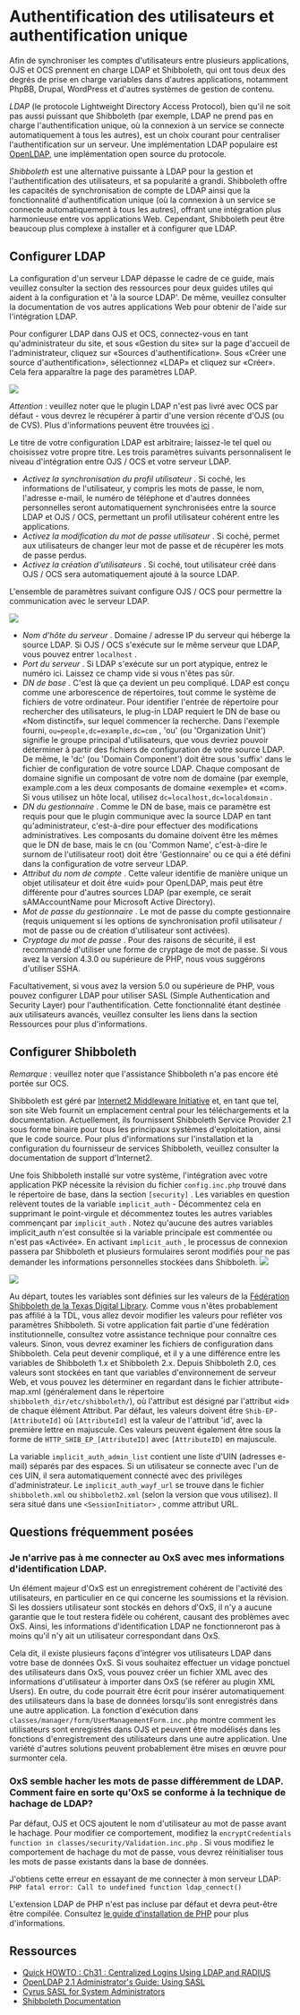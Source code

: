 # Authentification des utilisateurs et authentification unique

Afin de synchroniser les comptes d'utilisateurs entre plusieurs applications, OJS et OCS prennent en charge LDAP et Shibboleth, qui ont tous deux des degrés de prise en charge variables dans d'autres applications, notamment PhpBB, Drupal, WordPress et d'autres systèmes de gestion de contenu.

*LDAP* (le protocole Lightweight Directory Access Protocol), bien qu'il ne soit pas aussi puissant que Shibboleth (par exemple, LDAP ne prend pas en charge l'authentification unique, où la connexion à un service se connecte automatiquement à tous les autres), est un choix courant pour centraliser l'authentification sur un serveur. Une implémentation LDAP populaire est [OpenLDAP,](https://www.openldap.org/) une implémentation open source du protocole.

*Shibboleth* est une alternative puissante à LDAP pour la gestion et l'authentification des utilisateurs, et sa popularité a grandi. Shibboleth offre les capacités de synchronisation de compte de LDAP ainsi que la fonctionnalité d'authentification unique (où la connexion à un service se connecte automatiquement à tous les autres), offrant une intégration plus harmonieuse entre vos applications Web. Cependant, Shibboleth peut être beaucoup plus complexe à installer et à configurer que LDAP.

## Configurer LDAP

La configuration d'un serveur LDAP dépasse le cadre de ce guide, mais veuillez consulter la section des ressources pour deux guides utiles qui aident à la configuration et 'à la source LDAP'. De même, veuillez consulter la documentation de vos autres applications Web pour obtenir de l'aide sur l'intégration LDAP.

Pour configurer LDAP dans OJS et OCS, connectez-vous en tant qu'administrateur du site, et sous «Gestion du site» sur la page d'accueil de l'administrateur, cliquez sur «Sources d'authentification». Sous «Créer une source d'authentification», sélectionnez «LDAP» et cliquez sur «Créer». Cela fera apparaître la page des paramètres LDAP.

![](./assets/LdapAuthSources.png)

*Attention* : veuillez noter que le plugin LDAP n'est pas livré avec OCS par défaut - vous devrez le récupérer à partir d'une version récente d'OJS (ou de CVS). Plus d'informations peuvent être trouvées [ici](http://pkp.sfu.ca/bugzilla/show_bug.cgi?id=2960) .

Le titre de votre configuration LDAP est arbitraire; laissez-le tel quel ou choisissez votre propre titre. Les trois paramètres suivants personnalisent le niveau d'intégration entre OJS / OCS et votre serveur LDAP.

- *Activez la synchronisation du profil utilisateur* . Si coché, les informations de l'utilisateur, y compris les mots de passe, le nom, l'adresse e-mail, le numéro de téléphone et d'autres données personnelles seront automatiquement synchronisées entre la source LDAP et OJS / OCS, permettant un profil utilisateur cohérent entre les applications.
- *Activez la modification du mot de passe utilisateur* . Si coché, permet aux utilisateurs de changer leur mot de passe et de récupérer les mots de passe perdus.
- *Activez la création d'utilisateurs* . Si coché, tout utilisateur créé dans OJS / OCS sera automatiquement ajouté à la source LDAP.

L'ensemble de paramètres suivant configure OJS / OCS pour permettre la communication avec le serveur LDAP.

![](./assets/LdapSettings.png)

- *Nom d'hôte du serveur* . Domaine / adresse IP du serveur qui héberge la source LDAP. Si OJS / OCS s'exécute sur le même serveur que LDAP, vous pouvez entrer `localhost` .
- *Port du serveur* . Si LDAP s'exécute sur un port atypique, entrez le numéro ici. Laissez ce champ vide si vous n'êtes pas sûr.
- *DN de base* . C'est là que ça devient un peu compliqué. LDAP est conçu comme une arborescence de répertoires, tout comme le système de fichiers de votre ordinateur. Pour identifier l'entrée de répertoire pour rechercher des utilisateurs, le plug-in LDAP requiert le DN de base ou «Nom distinctif», sur lequel commencer la recherche. Dans l'exemple fourni, `ou=people,dc=example,dc=com` , 'ou' (ou 'Organization Unit') signifie le groupe principal d'utilisateurs, que vous devriez pouvoir déterminer à partir des fichiers de configuration de votre source LDAP. De même, le 'dc' (ou 'Domain Component') doit être sous 'suffix' dans le fichier de configuration de votre source LDAP. Chaque composant de domaine signifie un composant de votre nom de domaine (par exemple, example.com a les deux composants de domaine «exemple» et «com». Si vous utilisez un hôte local, utilisez `dc=localhost,dc=localdomain` .
- *DN du gestionnaire* . Comme le DN de base, mais ce paramètre est requis pour que le plugin communique avec la source LDAP en tant qu'administrateur, c'est-à-dire pour effectuer des modifications administratives. Les composants du domaine doivent être les mêmes que le DN de base, mais le cn (ou 'Common Name', c'est-à-dire le surnom de l'utilisateur root) doit être 'Gestionnaire' ou ce qui a été défini dans la configuration de votre serveur LDAP.
- *Attribut du nom de compte* . Cette valeur identifie de manière unique un objet utilisateur et doit être «uid» pour OpenLDAP, mais peut être différente pour d'autres sources LDAP (par exemple, ce serait sAMAccountName pour Microsoft Active Directory).
- *Mot de passe du gestionnaire* . Le mot de passe du compte gestionnaire (requis uniquement si les options de synchronisation profil utilisateur / mot de passe ou de création d'utilisateur sont activées).
- *Cryptage du mot de passe* . Pour des raisons de sécurité, il est recommandé d'utiliser une forme de cryptage de mot de passe. Si vous avez la version 4.3.0 ou supérieure de PHP, nous vous suggérons d'utiliser SSHA.

Facultativement, si vous avez la version 5.0 ou supérieure de PHP, vous pouvez configurer LDAP pour utiliser SASL (Simple Authentication and Security Layer) pour l'authentification. Cette fonctionnalité étant destinée aux utilisateurs avancés, veuillez consulter les liens dans la section Ressources pour plus d'informations.

## Configurer Shibboleth

*Remarque* : veuillez noter que l'assistance Shibboleth n'a pas encore été portée sur OCS.

Shibboleth est géré par [Internet2 Middleware Initiative](http://shibboleth.internet2.edu/) et, en tant que tel, son site Web fournit un emplacement central pour les téléchargements et la documentation. Actuellement, ils fournissent Shibboleth Service Provider 2.1 sous forme binaire pour tous les principaux systèmes d'exploitation, ainsi que le code source. Pour plus d'informations sur l'installation et la configuration du fournisseur de services Shibboleth, veuillez consulter la documentation de support d'Internet2.

Une fois Shibboleth installé sur votre système, l'intégration avec votre application PKP nécessite la révision du fichier `config.inc.php` trouvé dans le répertoire de base, dans la section `[security]` . Les variables en question relèvent toutes de la variable `implicit_auth` - Décommentez cela en supprimant le point-virgule et décommentez toutes les autres variables commençant par `implicit_auth` . Notez qu'aucune des autres variables implicit_auth n'est consultée si la variable principale est commentée ou n'est pas «Activée». En activant `implicit_auth` , le processus de connexion passera par Shibboleth et plusieurs formulaires seront modifiés pour ne pas demander les informations personnelles stockées dans Shibboleth. ![](./assets/ShibbolethSettings.png)

![](./assets/ShibbolethSettings.png)

Au départ, toutes les variables sont définies sur les valeurs de la [Fédération Shibboleth de la Texas Digital Library](http://www.tdl.org/shibboleth/). Comme vous n'êtes probablement pas affilié à la TDL, vous allez devoir modifier les valeurs pour refléter vos paramètres Shibboleth. Si votre application fait partie d'une fédération institutionnelle, consultez votre assistance technique pour connaître ces valeurs. Sinon, vous devrez examiner les fichiers de configuration dans Shibboleth. Cela peut devenir compliqué, et il y a une différence entre les variables de Shibboleth 1.x et Shibboleth 2.x. Depuis Shibboleth 2.0, ces valeurs sont stockées en tant que variables d'environnement de serveur Web, et vous pouvez les déterminer en regardant dans le fichier attribute-map.xml (généralement dans le répertoire `shibboleth_dir/etc/shibboleth/`), où l'attribut est désigné par l'attribut «id» de chaque élément Attribut. Par défaut, les valeurs doivent être `Shib-EP-[AttributeId]` où `[AttributeId]` est la valeur de l'attribut 'id', avec la première lettre en majuscule. Ces valeurs peuvent également être sous la forme de `HTTP_SHIB_EP_[AttributeID]` avec `[AttributeID]` en majuscule.

La variable `implicit_auth_admin_list` contient une liste d'UIN (adresses e-mail) séparés par des espaces. Si un utilisateur se connecte avec l'un de ces UIN, il sera automatiquement connecté avec des privilèges d'administrateur. Le `implicit_auth_wayf_url` se trouve dans le fichier `shibboleth.xml` ou `shibboleth2.xml` (selon la version que vous utilisez). Il sera situé dans une `<SessionInitiator>` , comme attribut URL.

## Questions fréquemment posées

### Je n'arrive pas à me connecter au OxS avec mes informations d'identification LDAP.

Un élément majeur d'OxS est un enregistrement cohérent de l'activité des utilisateurs, en particulier en ce qui concerne les soumissions et la révision. Si les dossiers utilisateur sont stockés en dehors d'OxS, il n'y a aucune garantie que le tout restera fidèle ou cohérent, causant des problèmes avec OxS. Ainsi, les informations d'identification LDAP ne fonctionneront pas à moins qu'il n'y ait un utilisateur correspondant dans OxS.

Cela dit, il existe plusieurs façons d'intégrer vos utilisateurs LDAP dans votre base de données OxS. Si vous souhaitez effectuer un vidage ponctuel des utilisateurs dans OxS, vous pouvez créer un fichier XML avec des informations d'utilisateur à importer dans OxS (se référer au plugin XML Users). En outre, du code pourrait être écrit pour insérer automatiquement des utilisateurs dans la base de données lorsqu'ils sont enregistrés dans une autre application. La fonction d'exécution dans `classes/manager/form/UserManagementForm.inc.php` montre comment les utilisateurs sont enregistrés dans OJS et peuvent être modélisés dans les fonctions d'enregistrement des utilisateurs dans une autre application. Une variété d'autres solutions peuvent probablement être mises en œuvre pour surmonter cela.

### OxS semble hacher les mots de passe différemment de LDAP. Comment faire en sorte qu'OxS se conforme à la technique de hachage de LDAP?

Par défaut, OJS et OCS ajoutent le nom d'utilisateur au mot de passe avant le hachage. Pour modifier ce comportement, modifiez la `encryptCredentials function in classes/security/Validation.inc.php` . Si vous modifiez le comportement de hachage du mot de passe, vous devrez réinitialiser tous les mots de passe existants dans la base de données.

J'obtiens cette erreur en essayant de me connecter à mon serveur LDAP: `PHP fatal error: Call to undefined function ldap_connect()`

L'extension LDAP de PHP n'est pas incluse par défaut et devra peut-être être compilée. Consultez [le guide d'installation de PHP](http://ca.php.net/manual/en/ldap.installation.php) pour plus d'informations.

## Ressources

- [Quick HOWTO : Ch31 : Centralized Logins Using LDAP and RADIUS ](http://www.linuxhomenetworking.com/wiki/index.php/Quick_HOWTO_:_Ch31_:_Centralized_Logins_Using_LDAP_and_RADIUS)
- [OpenLDAP 2.1 Administrator's Guide: Using SASL](https://www.openldap.org/doc/admin21/sasl.html)
- [Cyrus SASL for System Administrators](http://www.sendmail.org/~ca/email/cyrus/sysadmin.html)
- [Shibboleth Documentation](https://spaces.internet2.edu/display/SHIB/)
